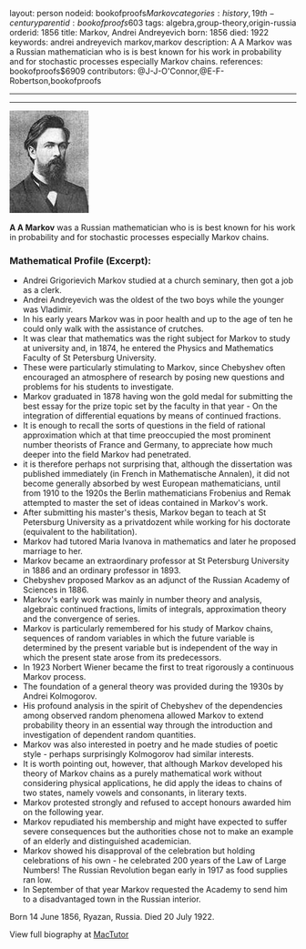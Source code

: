 layout: person
nodeid: bookofproofs$Markov
categories: history,19th-century
parentid: bookofproofs$603
tags: algebra,group-theory,origin-russia
orderid: 1856
title: Markov, Andrei Andreyevich
born: 1856
died: 1922
keywords: andrei andreyevich markov,markov
description: A A Markov was a Russian mathematician who is is best known for his work in probability and for stochastic processes especially Markov chains.
references: bookofproofs$6909
contributors: @J-J-O'Connor,@E-F-Robertson,bookofproofs

---



---

![Markov.jpg](https://github.com/bookofproofs/bookofproofs.github.io/blob/main/_sources/_assets/images/portraits/Markov.jpg?raw=true)

**A A Markov** was a Russian mathematician who is is best known for his work in probability and for stochastic processes especially Markov chains.

### Mathematical Profile (Excerpt):
* Andrei Grigorievich Markov studied at a church seminary, then got a job as a clerk.
* Andrei Andreyevich was the oldest of the two boys while the younger was Vladimir.
* In his early years Markov was in poor health and up to the age of ten he could only walk with the assistance of crutches.
* It was clear that mathematics was the right subject for Markov to study at university and, in 1874, he entered the Physics and Mathematics Faculty of St Petersburg  University.
* These were particularly stimulating to Markov, since Chebyshev often encouraged an atmosphere of research by posing new questions and problems for his students to investigate.
* Markov graduated in 1878 having won the gold medal for submitting the best essay for the prize topic set by the faculty in that year - On the integration of differential equations by means of continued fractions.
* It is enough to recall the sorts of questions in the field of rational approximation which at that time preoccupied the most prominent number theorists of France and Germany, to appreciate how much deeper into the field Markov had penetrated.
* it is therefore perhaps not surprising that, although the dissertation was published immediately (in French in Mathematische Annalen), it did not become generally absorbed by west European mathematicians, until from 1910 to the 1920s the Berlin mathematicians Frobenius and Remak attempted to master the set of ideas contained in Markov's work.
* After submitting his master's thesis, Markov began to teach at St Petersburg University as a privatdozent while working for his doctorate (equivalent to the habilitation).
* Markov had tutored Maria Ivanova in mathematics and later he proposed marriage to her.
* Markov became an extraordinary professor at St Petersburg University in 1886 and an ordinary professor in 1893.
* Chebyshev proposed Markov as an adjunct of the Russian Academy of Sciences in 1886.
* Markov's early work was mainly in number theory and analysis, algebraic continued fractions, limits of integrals, approximation theory and the convergence of series.
* Markov is particularly remembered for his study of Markov chains, sequences of random variables in which the future variable is determined by the present variable but is independent of the way in which the present state arose from its predecessors.
* In 1923 Norbert Wiener became the first to treat rigorously a continuous Markov process.
* The foundation of a general theory was provided during the 1930s by Andrei Kolmogorov.
* His profound analysis in the spirit of Chebyshev of the dependencies among observed random phenomena allowed Markov to extend probability theory in an essential way through the introduction and investigation of dependent random quantities.
* Markov was also interested in poetry and he made studies of poetic style - perhaps surprisingly Kolmogorov had similar interests.
* It is worth pointing out, however, that although Markov developed his theory of Markov chains as a purely mathematical work without considering physical applications, he did apply the ideas to chains of two states, namely vowels and consonants, in literary texts.
* Markov protested strongly and refused to accept honours awarded him on the following year.
* Markov repudiated his membership and might have expected to suffer severe consequences but the authorities chose not to make an example of an elderly and distinguished academician.
* Markov showed his disapproval of the celebration but holding celebrations of his own - he celebrated 200 years of the Law of Large Numbers!  The Russian Revolution began early in 1917 as food supplies ran low.
* In September of that year Markov requested the Academy to send him to a disadvantaged town in the Russian interior.

Born 14 June 1856, Ryazan, Russia. Died 20 July 1922.

View full biography at [MacTutor](https://mathshistory.st-andrews.ac.uk/Biographies/Markov/)
